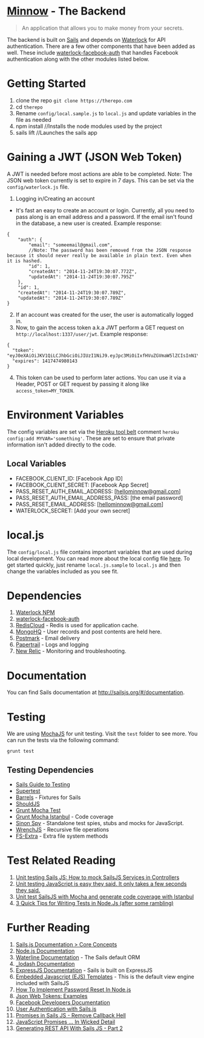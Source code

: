 # [Minnow](http://www.gominnow.com) - The Backend

> An application that allows you to make money from your secrets. 

The backend is built on [Sails](http://sailsjs.org) and depends on [Waterlock](http://waterlock.ninja) for API authentication. There are a few other components that have been added as well. These include [waterlock-facebook-auth](https://github.com/davidrivera/waterlock-facebook-auth) that handles Facebook authentication along with the other modules listed below.

# Getting Started

1. clone the repo `git clone https://therepo.com`
1. cd `therepo`
1. Rename `config/local.sample.js` to `local.js` and update variables in the file as needed
1. npm install //Installs the node modules used by the project
1. sails lift //Launches the sails app


# Gaining a JWT (JSON Web Token)

A JWT is needed before most actions are able to be completed. Note: The JSON web token currently is set to expire in 7 days. This can be set via the `config/waterlock.js` file.

1. Logging in/Creating an account
- It's fast an easy to create an account or login. Currently, all you need to pass along is an email address and a password. If the email isn't found in the database, a new user is created. 
Example response:
```
{
    "auth": {
        "email": "someemail@gmail.com",
        //Note: The password has been removed from the JSON response because it should never really be available in plain text. Even when it is hashed.
        "id": 1,
        "createdAt": "2014-11-24T19:30:07.772Z",
        "updatedAt": "2014-11-24T19:30:07.795Z"
    },
    "id": 1,
    "createdAt": "2014-11-24T19:30:07.789Z",
    "updatedAt": "2014-11-24T19:30:07.789Z"
}
```

2. If an account was created for the user, the user is automatically logged in.
3. Now, to gain the access token a.k.a JWT perform a GET request on `http://localhost:1337/user/jwt`.
Example response:
```
{
  "token": "eyJ0eXAiOiJKV1QiLCJhbGciOiJIUzI1NiJ9.eyJpc3MiOiIxfHVuZGVmaW5lZCIsInN1YiI6InNtYWxsIGFuZCBjdXJpb3VzIiwiYXVkIjoibWlubm93IiwiZXhwIjoxNDE3NDc0OTgwMTQzLCJuYmYiOjE0MTY4NzAxODAxNDQsImlhdCI6MTQxNjg3MDE4MDE0NCwianRpIjoiMDk0ZjBhMTAtNzQyZS0xMWU0LWFkYmMtMmY1ZWM4MmNhMzE0In0.LAq4n7SMjknE0umjQCwmMsmsyazjaueXP_QxIfC_p_0",
  "expires": 1417474980143
}
```
4. This token can be used to perform later actions. You can use it via a Header, POST or GET request by passing it along like `access_token=MY_TOKEN`.



# Environment Variables

The config variables are set via the [Heroku tool belt](https://toolbelt.heroku.com) comment `heroku config:add MYVAR='something'`. These are set to ensure that private information isn't added directly to the code. 

## Local Variables
- FACEBOOK_CLIENT_ID:                 [Facebook App ID]
- FACEBOOK_CLIENT_SECRET:             [Facebook App Secret]
- PASS_RESET_AUTH_EMAIL_ADDRESS:      [hellominnow@gmail.com]
- PASS_RESET_AUTH_EMAIL_ADDRESS_PASS: [the email password]
- PASS_RESET_EMAIL_ADDRESS:           [hellominnow@gmail.com]
- WATERLOCK_SECRET:                   [Add your own secret]

# local.js

The `config/local.js` file contains important variables that are used during local development. You can read more about the local config file [here](http://sailsjs.org/#/documentation/reference/sails.config/sails.config.local.html). To get started quickly, just rename `local.js.sample` to `local.js` and then change the variables included as you see fit.

# Dependencies 

1. [Waterlock NPM](https://www.npmjs.org/package/waterlock)
1. [waterlock-facebook-auth](https://github.com/davidrivera/waterlock-facebook-auth)
1. [RedisCloud](https://devcenter.heroku.com/articles/rediscloud) - Redis is used for application cache.
1. [MongoHQ](https://devcenter.heroku.com/articles/mongohq) - User records and post contents are held here.
1. [Postmark](https://addons.heroku.com/postmark) - Email delivery
1. [Papertrail](https://addons.heroku.com/papertrail) - Logs and logging
1. [New Relic](https://addons.heroku.com/newrelic) - Monitoring and troubleshooting.

# Documentation

You can find Sails documentation at <http://sailsjs.org/#/documentation>.

# Testing

We are using [MochaJS](http://mochajs.org) for unit testing. Visit the `test` folder to see more. You can run the tests via the following command:
```
grunt test
```

## Testing Dependencies

- [Sails Guide to Testing](http://sailsjs.org/#/documentation/concepts/Testing)
- [Supertest](https://github.com/tj/supertest)
- [Barrels](https://www.npmjs.org/package/barrels) - Fixtures for Sails
- [ShouldJS](https://github.com/shouldjs/should.js)
- [Grunt Mocha Test](https://github.com/pghalliday/grunt-mocha-test)
- [Grunt Mocha Istanbul](https://github.com/pocesar/grunt-mocha-istanbul) - Code coverage
- [Sinon Spy](http://sinonjs.org) - Standalone test spies, stubs and mocks for JavaScript.
- [WrenchJS](https://github.com/ryanmcgrath/wrench-js) - Recursive file operations
- [FS-Extra](https://github.com/jprichardson/node-fs-extra) - Extra file system methods

# Test Related Reading

1. [Unit testing Sails JS: How to mock SailsJS Services in Controllers](https://blog.sergiocruz.me/unit-testing-sails-js-how-to-mock-sailsjs-services-in-controllers/)
1. [Unit testing JavaScript is easy they said. It only takes a few seconds they said.](https://blog.sergiocruz.me/unit-test-sailsjs-with-mocha-and-instanbul-for-code-coverage/)
1. [Unit test SailsJS with Mocha and generate code coverage with Istanbul](https://blog.sergiocruz.me/unit-test-sailsjs-with-mocha-and-instanbul-for-code-coverage/)
1. [3 Quick Tips for Writing Tests in Node.Js (after some rambling)](http://niallohiggins.com/2012/03/28/3-quick-tips-for-writing-tests-in-nodejs/)

# Further Reading

1. [Sails.js Documentation > Core Concepts](http://sailsjs.org/#/documentation/concepts/)
1. [Node.js Documentation](http://nodejs.org/documentation/)
1. [Waterline Documentation](http://sailsjs.org/#/documentation/reference/waterline) - The Sails default ORM
1. [_lodash Documentation](http://devdocs.io/lodash/) 
1. [ExpressJS Documentation](http://expressjs.com/guide/error-handling.html) - Sails is built on ExpressJS
1. [Embedded Javascript (EJS) Templates](http://www.embeddedjs.com) - This is the default view engine included with SailsJS
1. [How To Implement Password Reset In Node.js](http://sahatyalkabov.com/how-to-implement-password-reset-in-nodejs/)
1. [Json Web Tokens: Examples](http://angular-tips.com/blog/2014/05/json-web-tokens-examples/)
1. [Facebook Developers Documentation](https://developers.facebook.com/)
1. [User Authentication with Sails.js](http://sethetter.com/user-authentication-with-sails-js/)
1. [Promises in Sails JS - Remove Callback Hell](http://maangalabs.com/blog/2014/08/23/promises-in-sails-js-remove-callback-hell/)
1. [JavaScript Promises ... In Wicked Detail](http://dailyjs.com/2014/02/20/promises-in-detail/)
1. [Generating REST API With Sails JS - Part 2](http://maangalabs.com/blog/2014/07/26/generating-rest-api-with-sails-js-part-2/)
